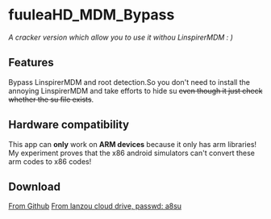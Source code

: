 # fuuleaHD_MDM_Bypass
*A cracker version which allow you to use it withou LinspirerMDM  : )*
## Features
Bypass LinspirerMDM and root detection.So you don't need to install the annoying LinspirerMDM and take efforts to hide su ~~even though it just check whether the su file exists~~.
## Hardware compatibility
This app can **only** work on **ARM devices** because it only has arm libraries! My experiment proves that the x86 android simulators can't convert these arm codes to x86 codes!
## Download
[From Github](https://github.com/fR0Z863xF/fuuleaHD_MDM_Bypass/releases/tag/1.0.0.5)
[From lanzou cloud drive, passwd: a8su ](https://www.lanzoul.com/iZn8Z0mkysza)
